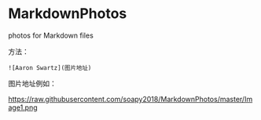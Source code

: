 # MarkdownPhotos
photos for Markdown files

方法：
```
![Aaron Swartz](图片地址)
```

图片地址例如：

https://raw.githubusercontent.com/soapy2018/MarkdownPhotos/master/Image1.png
